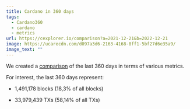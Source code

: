 ```yaml
---
title: Cardano in 360 days
tags:
  - Cardano360
  - cardano
  - metrics
url: https://cexplorer.io/comparison?a=2021-12-21&b=2022-12-21
image: https://ucarecdn.com/d097a3d6-2163-4168-8ff1-5bf27d6e35a9/
image_text: ""
---
```


We created a [comparison](https://cexplorer.io/comparison?a=2021-12-21&b=2022-12-21) of the last 360 days in terms of various metrics.

For interest, the last 360 days represent:

*   1,491,178 blocks (18,3% of all blocks)
    
*   33,979,439 TXs (58,14% of all TXs)
